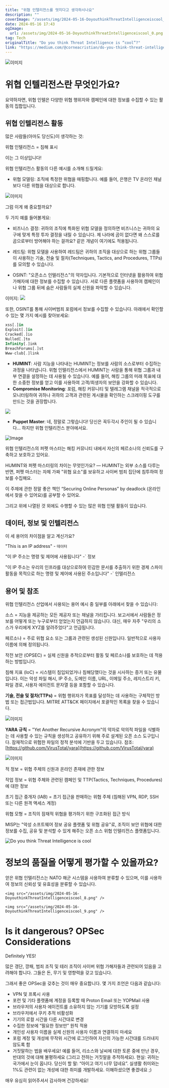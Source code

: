 ```yaml
---
title: "위협 인텔리전스를 멋지다고 생각하시나요"
description: ""
coverImage: "/assets/img/2024-05-16-DoyouthinkThreatIntelligenceiscool_0.png"
date: 2024-05-16 17:43
ogImage: 
  url: /assets/img/2024-05-16-DoyouthinkThreatIntelligenceiscool_0.png
tag: Tech
originalTitle: "Do you think Threat Intelligence is “cool”?"
link: "https://medium.com/@corneacristian/do-you-think-threat-intelligence-is-cool-98c51edc0118"
---
```




![이미지](/assets/img/2024-05-16-DoyouthinkThreatIntelligenceiscool_0.png)

# 위협 인텔리전스란 무엇인가요?

요약하자면, 위협 인텔은 다양한 위협 행위자와 캠페인에 대한 정보를 수집할 수 있는 활동의 집합입니다.

## 위협 인텔리전스 활동


<div class="content-ad"></div>

많은 사람들(아마도 당신도)이 생각하는 것:

위협 인텔리전스 = 침해 표시

이는 그 이상입니다!

위협 인텔리전스 활동의 다른 예시를 소개해 드릴게요:

<div class="content-ad"></div>

- 위협 모델링: 조직에 특정한 위협을 매핑합니다. 예를 들어, 은행은 TV 온라인 채널보다 다른 위협을 대상으로 합니다.

![이미지](/assets/img/2024-05-16-DoyouthinkThreatIntelligenceiscool_1.png)

그럼 이게 왜 중요할까요?

두 가지 예를 들어볼게요:

<div class="content-ad"></div>

- 비즈니스 결정: 귀하의 조직에 특화된 위협 모델을 정의하면 비즈니스는 귀하의 요구에 맞게 특정 투자 결정을 내릴 수 있습니다. 제 나라에 곰이 없다면 왜 스스로를 곰으로부터 방어해야 하는 걸까요? 같은 개념이 여기에도 적용됩니다.
- 레드팀: 위협 모델을 사용하여 레드팀은 귀하의 조직을 대상으로 하는 위협 그룹들이 사용하는 기술, 전술 및 절차(Techniques, Tactics, and Procedures, TTPs)를 모의할 수 있습니다.

- OSINT: "오픈소스 인텔리전스"의 약자입니다. 기본적으로 인터넷을 활용하여 위협 가해자에 대한 정보를 수집할 수 있습니다. 서로 다른 플랫폼을 사용하여 캠페인이나 위협 그룹 뒤에 숨은 사람들의 실제 신원을 파악할 수 있습니다.

이미지:
<img src="/assets/img/2024년-05월-16일-도유희감위협인텔리전스잘하는거시아이쿨_2.png" />

또한, OSINT를 통해 사이버범죄 포럼에서 정보를 수집할 수 있습니다. 아래에서 확인할 수 있는 몇 가지 예시를 찾아보세요:

<div class="content-ad"></div>

```js
xss[.]in
Exploit[.]in
Cracked[.]io
Nulled[.]to
Infinity[.]ink
BreachForums[.]st
Www-club[.]link
```

- **HUMINT**: 사람 지능을 나타내는 HUMINT는 정보를 사람의 소스로부터 수집하는 과정을 나타냅니다. 위협 인텔리전스에서 HUMINT는 사람을 통해 위협 그룹과 내부 연결을 설정하는 데 사용될 수 있습니다. 예를 들어, 해킹 그룹의 미래 목표에 대한 소중한 정보를 얻고 이를 사용하여 고객/희생자의 보안을 강화할 수 있습니다.
- **Compromise Monitoring**: 포럼, 해킹 커뮤니티 및 텔레그램 채널을 적극적으로 모니터링하여 귀하나 귀하의 고객과 관련된 게시물을 확인하는 스크레이핑 도구를 만드는 것을 권장합니다.

<img src="/assets/img/2024-05-16-DoyouthinkThreatIntelligenceiscool_3.png" />

- **Puppet Master**: 네, 정말로 그렇습니다! 당신은 꼭두각시 주인이 될 수 있습니다... 하지만 위협 인텔리전스 분야에서요.

<div class="content-ad"></div>


![Image](/assets/img/2024-05-16-DoyouthinkThreatIntelligenceiscool_4.png)

위협 인텔리전스의 퍼펫 마스터는 해킹 커뮤니티 내에서 자신의 페르소나의 신뢰도를 구축하고 보호하고 있어요.

HUMINT와 퍼펫 마스터링의 차이는 무엇인가요? — HUMINT는 외부 소스를 다루는 반면, 퍼펫 마스터는 자체 가짜 "위협 요소"를 보유하고 사이버 범죄 집단에 침투하여 정보를 수집해요.

이 주제에 관한 정말 좋은 책인 “Securing Online Personas” by deadlock (온라인에서 찾을 수 있어요)를 공부할 수 있어요.


<div class="content-ad"></div>

그리고 위에 나열된 것 외에도 수행할 수 있는 많은 위협 인텔 활동이 있습니다.

## 데이터, 정보 및 인텔리전스

이 세 용어의 차이점을 알고 계신가요?

"This is an IP address" - `데이터`

<div class="content-ad"></div>

"이 IP 주소는 명령 및 제어에 사용됩니다" -` 정보

"이 IP 주소는 우리의 인프라를 대상으로하여 민감한 문서를 추출하기 위한 경제 스파이 활동을 목적으로 하는 명령 및 제어에 사용된 주소입니다" -` 인텔리전스

## 용어 및 참조

위협 인텔리전스 산업에서 사용되는 용어 예시 중 일부를 아래에서 찾을 수 있습니다:

<div class="content-ad"></div>

소스 = 지능을 제공하는 모든 제공자 또는 채널을 가리킵니다. 보고서에서 사람들은 정보를 어떻게 또는 누구로부터 얻었는지 언급하지 않습니다. 대신, 매우 자주 "우리의 소스가 우리에게 XYZ를 알려주었다"고 언급됩니다.

페르소나 = 주로 위협 요소 또는 그룹과 관련된 생성된 신원입니다. 일반적으로 사용자 이름에 의해 정의됩니다.

작전 보안 (OPSEC) = 실제 신원을 추적으로부터 활동 및 페르소나를 보호하는 데 적용하는 방법입니다.

침해 지표 (IoC) = 시스템이 침입되었거나 침해당했다는 것을 시사하는 증거 또는 유물입니다. 이는 악성 파일 해시, IP 주소, 도메인 이름, URL, 이메일 주소, 레지스트리 키, 파일 경로, 사용자 에이전트 문자열 등을 포함할 수 있습니다.

<div class="content-ad"></div>

**기술, 전술 및 절차(TTPs)** = 위협 행위자가 목표를 달성하는 데 사용하는 구체적인 방법 또는 접근법입니다. MITRE ATT&CK 페이지에서 포괄적인 목록을 찾을 수 있습니다.

![이미지](/assets/img/2024-05-16-DoyouthinkThreatIntelligenceiscool_5.png)

**YARA 규칙** = "Yet Another Recursive Acronym"의 약자로 악의적 파일을 식별하는 데 사용할 수 있는 규칙을 생성하고 공유하기 위해 주로 설계된 오픈 소스 도구입니다. 잠재적으로 위험한 파일의 정적 분석에 기반을 두고 있습니다. 참조: [https://github.com/VirusTotal/yara](https://github.com/VirusTotal/yara)

![이미지](/assets/img/2024-05-16-DoyouthinkThreatIntelligenceiscool_6.png)

<div class="content-ad"></div>

적 정보 = 위협 주체의 신원과 온라인 존재에 관한 정보

작업 정보 = 위협 주체와 관련된 캠페인 및 TTP(Tactics, Techniques, Procedures)에 대한 정보

초기 접근 중개자 (IAB) = 초기 접근을 판매하는 위협 주체 (침해된 VPN, RDP, SSH 또는 다른 원격 액세스 계정)

위협 모형 = 조직의 잠재적 위협을 평가하기 위한 구조화된 접근 방식

<div class="content-ad"></div>

MISP는 "악성 소프트웨어 정보 공유 플랫폼 및 위협 공유"로, 조직이 보안 위협에 대한 정보를 수집, 공유 및 분석할 수 있게 해주는 오픈 소스 위협 인텔리전스 플랫폼입니다.

![Do you think Threat Intelligence is cool](/assets/img/2024-05-16-DoyouthinkThreatIntelligenceiscool_7.png)

# 정보의 품질을 어떻게 평가할 수 있을까요?

얻은 위협 인텔리전스는 NATO 해군 시스템을 사용하여 분류할 수 있으며, 이를 사용하여 정보의 신뢰성 및 유효성을 분류할 수 있습니다.

<div class="content-ad"></div>

`<img src="/assets/img/2024-05-16-DoyouthinkThreatIntelligenceiscool_8.png" />`

`<img src="/assets/img/2024-05-16-DoyouthinkThreatIntelligenceiscool_9.png" />`

# Is it dangerous? OPSec Considerations

Definitely YES!

<div class="content-ad"></div>

많은 갱단, 깡패, 범죄 조직 및 테러 조직이 사이버 위협 가해자들과 관련되어 있음을 고려해야 합니다. 그들은 돈, 무기 및 영향력을 갖고 있습니다.

그래서 좋은 OPSec을 갖추는 것이 매우 중요합니다. 몇 가지 조언은 다음과 같습니다:

- VPN 및 프록시 사용
- 포런 및 기타 플랫폼에 계정을 등록할 때 Proton Email 또는 YOPMail 사용
- 브라우저의 사용자 에이전트를 소유하지 않는 기기를 모방하도록 설정
- 브라우저에서 쿠키 추적 비활성화
- 기기의 로컬 시간을 다른 시간대로 변경
- 수집한 정보에 “필요한 정보만” 원칙 적용
- 개인성 사용자 이름을 실제 신원의 사용자 이름과 연결하지 마세요
- 포럼 계정 및 개성에 무작위 시간에 로그인하여 자신의 가능한 시간대를 드러내지 않도록 함
- 거짓말하는 법을 배우세요! 예를 들어, 리소스와 날씨에 대한 토론 중에 만난 경우, 반대의 것에 대해 불평하세요 (그리고 전하는 거짓말을 추적하세요). 현실: 귀하는 국가에서 눈이 옵니다. 당신이 할 말: “아이고 여기 너무 덥네요”. 실생활 취미와는 1%도 관련이 없는 개성에 대한 취미를 개발하세요. 이해하셨으면 좋겠네요 ;)

매우 유심히 읽어주셔서 감사하며 건강하세요!